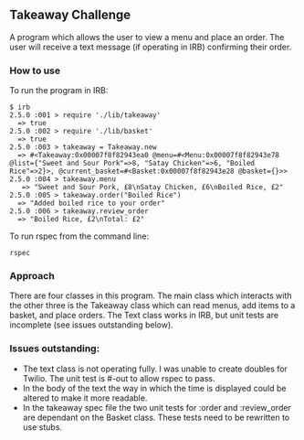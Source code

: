 ## Takeaway Challenge ##
A program which allows the user to view a menu and place an order. The user will receive a text message (if operating in IRB) confirming their order.

### How to use ###
To run the program in IRB:
```
$ irb
2.5.0 :001 > require './lib/takeaway'
  => true
2.5.0 :002 > require './lib/basket'
  => true
2.5.0 :003 > takeaway = Takeaway.new
  => #<Takeaway:0x00007f8f82943ea0 @menu=#<Menu:0x00007f8f82943e78 @list={"Sweet and Sour Pork"=>8, "Satay Chicken"=>6, "Boiled Rice"=>2}>, @current_basket=#<Basket:0x00007f8f82943e28 @basket={}>>
2.5.0 :004 > takeaway.menu
   => "Sweet and Sour Pork, £8\nSatay Chicken, £6\nBoiled Rice, £2"
2.5.0 :005 > takeaway.order("Boiled Rice")
  => "Added boiled rice to your order"
2.5.0 :006 > takeaway.review_order
  => "Boiled Rice, £2\nTotal: £2"
```

To run rspec from the command line:
``` shell
rspec
```
### Approach ###
There are four classes in this program. The main class which interacts with the other three is the Takeaway class which can read menus, add items to a basket, and place orders. The Text class works in IRB, but unit tests are incomplete (see issues outstanding below).


### Issues outstanding: ###
- The text class is not operating fully. I was unable to create doubles for Twilio. The unit test is #-out to allow rspec to pass.
- In the body of the text the way in which the time is displayed could be altered to make it more readable.
- In the takeaway spec file the two unit tests for :order and :review_order are dependant on the Basket class. These tests need to be rewritten to use stubs.
